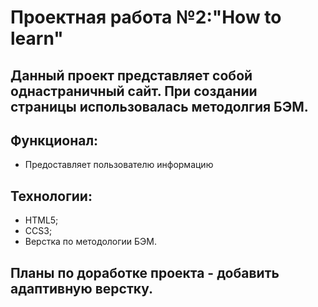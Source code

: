 # Проектная работа №2:"How to learn"

## Данный проект представляет собой однастраничный сайт. При создании страницы использовалась методолгия БЭМ.

## Функционал:
* Предоставляет пользователю информацию

## Технологии:
* HTML5;
* CCS3;
* Верстка по методологии БЭМ.

## Планы по доработке проекта - добавить адаптивную верстку.